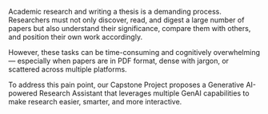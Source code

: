 Academic research and writing a thesis is a demanding process. Researchers must not only discover, read, and digest a large number of papers but also understand their significance, compare them with others, and position their own work accordingly.

However, these tasks can be time-consuming and cognitively overwhelming — especially when papers are in PDF format, dense with jargon, or scattered across multiple platforms.

To address this pain point, our Capstone Project proposes a Generative AI-powered Research Assistant that leverages multiple GenAI capabilities to make research easier, smarter, and more interactive.
